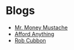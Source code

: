 # Blogs

* [Mr. Money Mustache](http://www.mrmoneymustache.com/)
* [Afford Anything](https://affordanything.com/)
* [Rob Cubbon](https://robcubbon.com/passive-income-report-q2-2016/)
